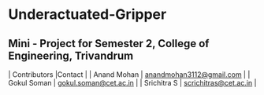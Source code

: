 # Underactuated-Gripper
Mini - Project for Semester 2, College of Engineering, Trivandrum
-------------------------
| Contributors |Contact |
| Anand Mohan | anandmohan3112@gmail.com |
| Gokul Soman  | gokul.soman@cet.ac.in |
| Srichitra S | scrichitras@cet.ac.in |

